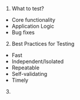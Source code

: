 1. What to test?
- Core functionality
- Application Logic
- Bug fixes

2. Best Practices for Testing
- Fast
- Independent/Isolated
- Repeatable
- Self-validating
- Timely

3. 